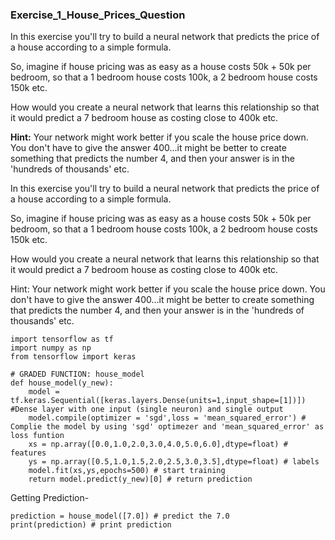 ### **Exercise_1_House_Prices_Question**

In this exercise you'll try to build a neural network that predicts the price of a house according to a simple formula.​

So, imagine if house pricing was as easy as a house costs 50k + 50k per bedroom, so that a 1 bedroom house costs 100k, a 2 bedroom house costs 150k etc.

How would you create a neural network that learns this relationship so that it would predict a 7 bedroom house as costing close to 400k etc.

**Hint:** Your network might work better if you scale the house price down. You don't have to give the answer 400...it might be better to create something that predicts the number 4, and then your answer is in the 'hundreds of thousands' etc.

In this exercise you'll try to build a neural network that predicts the price of a house according to a simple formula.

So, imagine if house pricing was as easy as a house costs 50k + 50k per bedroom, so that a 1 bedroom house costs 100k, a 2 bedroom house costs 150k etc.

How would you create a neural network that learns this relationship so that it would predict a 7 bedroom house as costing close to 400k etc.

Hint: Your network might work better if you scale the house price down. You don't have to give the answer 400...it might be better to create something that predicts the number 4, and then your answer is in the 'hundreds of thousands' etc.

    import tensorflow as tf
	import numpy as np
	from tensorflow import keras

    # GRADED FUNCTION: house_model
	def house_model(y_new):
	    model = tf.keras.Sequential([keras.layers.Dense(units=1,input_shape=[1])]) #Dense layer with one input (single neuron) and single output 
	    model.compile(optimizer = 'sgd',loss = 'mean_squared_error') # Complie the model by using 'sgd' optimezer and 'mean_squared_error' as loss funtion
	    xs = np.array([0.0,1.0,2.0,3.0,4.0,5.0,6.0],dtype=float) # features
	    ys = np.array([0.5,1.0,1.5,2.0,2.5,3.0,3.5],dtype=float) # labels
	    model.fit(xs,ys,epochs=500) # start training
	    return model.predict(y_new)[0] # return prediction

Getting Prediction- 

    prediction = house_model([7.0]) # predict the 7.0
    print(prediction) # print prediction
